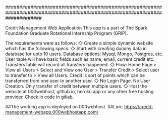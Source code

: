#############################################################################################################################

Credit Management Web Application
This app is a part of The Spark Foundation Graduate Rotational Internship Program (GRIP).

The requirements were as follows: ◇ Create a simple dynamic website which has the following specs. ◇ Start with creating dummy data in database for upto 10 users. Database options: Mysql, Mongo, Postgres, etc. User table will have basic fields such as name, email, current credit etc. Transfers table will record all transfers happened. ◇ Flow: Home Page > View all Users > Select and View one User > Transfer Credit > Select user to transfer to > View all Users. Credit is sort of points which can be transferred from one user to another user. ◇ No Login Page. No User Creation. Only transfer of credit between multiple users. ◇ Host the website at 000webhost, github.io, heroku app or any other free hosting provider. Check in code in gitlab.

##The working app is deployed on 000webhost. ##Link: https://credit-management-webapp.000webhostapp.com/
